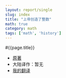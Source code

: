 ```yaml
---
layout: report/single
slug: index
title: "上帝创造了整数"
math: true
category: math
tags: ['math', 'history']
---
```

#{{page.title}}

* [原著](https://rsywx.net/books/01757.html)
* 大陆译作：暂无
* [我的翻译](/gcti/toc.html)
